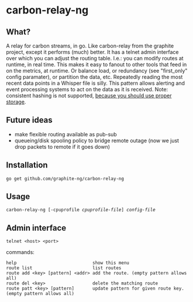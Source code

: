 carbon-relay-ng
===============

What?
-----

A relay for carbon streams, in go.
Like carbon-relay from the graphite project, except it performs (much) better.
It has a telnet admin interface over which you can adjust the routing table.
I.e.: you can modify routes at runtime, in real time.  This makes it easy to fanout to other tools that feed in on the metrics, at runtime.
Or balance load, or redundancy (see "first_only" config paramater), or partition the data, etc.
Repeatedly reading the most recent data points in a Whisper file is silly.  This pattern allows alerting and event processing systems to act on the data as it is received.
Note: consistent hashing is not supported, [because you should use proper storage](http://dieter.plaetinck.be/on-graphite-whisper-and-influxdb.html).


Future ideas
------------
* make flexible routing available as pub-sub
* queueing/disk spooling policy to bridge remote outage (now we just drop packets to remote if it goes down)


Installation
------------

    go get github.com/graphite-ng/carbon-relay-ng

Usage
-----

<pre><code>carbon-relay-ng [-cpuprofile <em>cpuprofile-file</em>] <em>config-file</em></code></pre>

Admin interface
---------------

    telnet <host> <port>
    
commands:

    help                             show this menu
    route list                       list routes
    route add <key> [pattern] <addr> add the route. (empty pattern allows all)
    route del <key>                  delete the matching route
    route patt <key> [pattern]       update pattern for given route key.  (empty pattern allows all)


